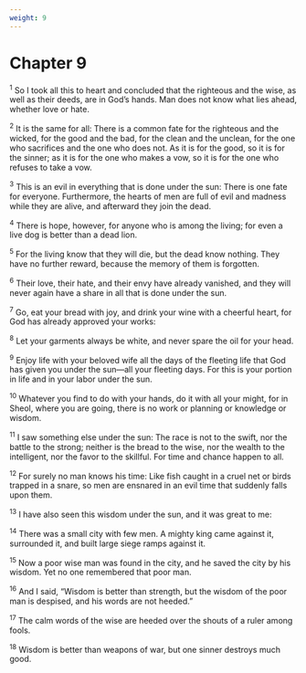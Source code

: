 ```yaml
---
weight: 9
---
```


# Chapter 9

<sup>1</sup> So I took all this to heart and concluded that the righteous and the wise, as well as their deeds, are in God’s hands. Man does not know what lies ahead, whether love or hate. 

<sup>2</sup> It is the same for all: There is a common fate for the righteous and the wicked, for the good and the bad, for the clean and the unclean, for the one who sacrifices and the one who does not. As it is for the good, so it is for the sinner; as it is for the one who makes a vow, so it is for the one who refuses to take a vow. 

<sup>3</sup> This is an evil in everything that is done under the sun: There is one fate for everyone. Furthermore, the hearts of men are full of evil and madness while they are alive, and afterward they join the dead. 

<sup>4</sup> There is hope, however, for anyone who is among the living; for even a live dog is better than a dead lion. 

<sup>5</sup> For the living know that they will die, but the dead know nothing. They have no further reward, because the memory of them is forgotten. 

<sup>6</sup> Their love, their hate, and their envy have already vanished, and they will never again have a share in all that is done under the sun. 

<sup>7</sup> Go, eat your bread with joy, and drink your wine with a cheerful heart, for God has already approved your works: 

<sup>8</sup> Let your garments always be white, and never spare the oil for your head. 

<sup>9</sup> Enjoy life with your beloved wife all the days of the fleeting life that God has given you under the sun—all your fleeting days. For this is your portion in life and in your labor under the sun. 

<sup>10</sup> Whatever you find to do with your hands, do it with all your might, for in Sheol, where you are going, there is no work or planning or knowledge or wisdom. 

<sup>11</sup> I saw something else under the sun: The race is not to the swift, nor the battle to the strong; neither is the bread to the wise, nor the wealth to the intelligent, nor the favor to the skillful. For time and chance happen to all. 

<sup>12</sup> For surely no man knows his time: Like fish caught in a cruel net or birds trapped in a snare, so men are ensnared in an evil time that suddenly falls upon them. 

<sup>13</sup> I have also seen this wisdom under the sun, and it was great to me: 

<sup>14</sup> There was a small city with few men. A mighty king came against it, surrounded it, and built large siege ramps against it. 

<sup>15</sup> Now a poor wise man was found in the city, and he saved the city by his wisdom. Yet no one remembered that poor man. 

<sup>16</sup> And I said, “Wisdom is better than strength, but the wisdom of the poor man is despised, and his words are not heeded.” 

<sup>17</sup> The calm words of the wise are heeded over the shouts of a ruler among fools. 

<sup>18</sup> Wisdom is better than weapons of war, but one sinner destroys much good. 


